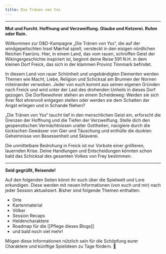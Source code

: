 ```yaml
---
title: Die Tränen von Yss
---
```


------------------------------

**Mut und Furcht. Hoffnung und Verzweiflung. Glaube und Ketzerei. Ruhm oder Ruin.**

Willkommen zur D&D-Kampagne „Die Tränen von Yss“, die auf der windgepeitschten Insel Mærhal spielt, versteckt in den eisigen nördlichen Reichen Faerûns. Hier, in einem Land, das vom rauen, schroffen Geist der Wikingergeschichte inspiriert ist, beginnt deine Reise 591 N.H. in dem kleinen Dorf Freick, das sich in der klammen Provinz Tinnmark befindet.

In diesem Land von rauer Schönheit und ungebändigten Elementen werden Themen wie Macht, Liebe, Religion und Schicksal am Brunnen der Nornen miteinander verwoben. Jeder von euch kommt aus seinen eigenen Gründen nach Freick und wird unter der Last des drohenden Unheils in dieses Dorf gezogen. Die Dorfbewohner stehen an einem Scheideweg: Werden sie sich ihrer Not ehrenvoll entgegen stellen oder werden sie dem Schatten der Angst erliegen und in Schande fliehen?

„Die Tränen von Yss“ taucht tief in den menschlichen Geist ein, erforscht die Grenzen der Hoffnung und die Tiefen der Verzweiflung. Stelle dich den gespenstischen Vermächtnissen uralter Gottheiten, navigiere durch die tückischen Gewässer von Gier und Täuschung und enthülle die dunklen Geheimnisse von Besessenheit und Sklaverei.

Die unmittelbare Bedrohung in Freick ist nur Vorbote einer größeren, lauernden Krise. Deine Handlungen und Entscheidungen könnten schon bald das Schicksal des gesamten Volkes von Frey bestimmen.

-----------------------

**Seid gegrüßt, Reisende!**

Auf den folgenden Seiten könnt ihr euch über die Spielwelt und Lore erkundigen. Diese werden mit neuen Informationen (von euch und mir) nach jeder Session aktualisiert. 
Bisher sind folgende Themen enthalten:

- Orte
- Kartenmaterial
- Völker
- Session Recaps
- Heldencharaktere
- Roadmap für die [[Pflege dieses Blogs]]
- und bald noch viel mehr!

Mögen diese Informationen nützlich sein für die Schöpfung eurer Charaktere und künftige Spielideen zu Tage fördern. 🌋

